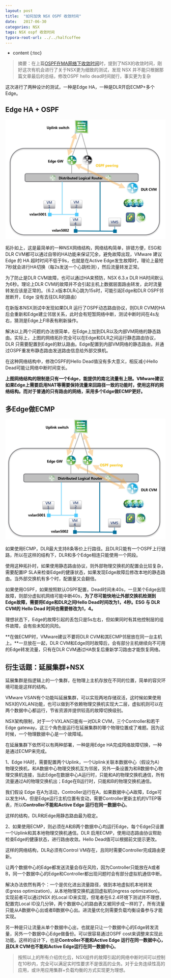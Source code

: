 ```yaml
---
layout: post
title:  "如何加快 NSX OSPF 收敛时间"
date:   2017-06-30
categories: NSX
tags: NSX ospf 收敛时间
typora-root-url: ../../halfcoffee
---
```


* content
{:toc}
> 摘要：在上篇[OSPF在MA网络下收敛时间](http://www.halfcoffee.com/2017/01/07/OSPF-convergence/)时，提到了NSX的收敛时间，刚好这次有机会进行了关于NSX更为细致的测试，发现 NSX 并不能只根据那篇文章最后的总结，修改OSPF hello dead时间就行，事实更为复杂

这次进行了两种设计的测试，一种是Edge HA，一种是DLR开启ECMP+多个Edge。

## Edge HA + OSPF

![nsx-conv1](/pics/nsx-conv1.jpg)



拓扑如上，这是最简单的一种NSX网络结构，网络结构简单，排错方便，ESG和DLR CVM都可以通过自带的HA功能来保证冗余，避免故障出现，VMware 建议 Edge 的 HA 超时时间不低于9s，也就是在Active Edge发生故障时，理论上最短7秒就会进行HA切换（每2s发送一个心跳检测），然后流量转发正常。

为了防止是DLR CVM故障，也可以通过HA来预防，NSX 6.3.x DLR HA时间默认为6秒。理论上DLR CVM的故障并不会引起主机上数据层面路由转发，此时流量转发应该是正常的。（6.2.x版本DLR心跳为15s时，可能引起Edge和DLR OSPF邻居断开，Edge 没有去往DLR的路由）

在新版本NSX测试中发现如果DLR 运行了OSPF动态路由协议，则DLR CVM的HA后会重新和Edge建立邻居关系，此时会有短暂网络中断，测试中断时间在4s左右，猜测是Edge上FIB表有刷新操作。

解决以上两个问题的办法很简单，在Edge上加到DLR以及内部VM网络的静态路由。实际上，上图的网络拓扑完全可以在Edge和DLR之间运行静态路由协议，DLR 只需要配置到Edge的默认路由。Edge配置到内部VM网络的静态路由，并通过OSPF重发布静态路由发送路由信息给外部交换机。

在这种网络结构中，修改OSPF的Hello Dead值没有多大意义，相反减小Hello Dead可能让网络中断时间变长。

**上图网络结构的限制是只有一个Edge，能提供的南北流量有上限。VMware建议如果Edge上需要启用NAT等需要保持流量来回路径一致的功能时，使用这样的网络结构。而对于普通的只有路由的网络，采用多个Edge做ECMP更好。**



## 多Edge做ECMP

![nsx-conv1](/pics/nsx-conv2.jpg)



如果使用ECMP，DLR最大支持8条等价上行路径。且DLR只能有一个OSPF上行链路，所以在这样的结构下，DLR和多个Edge相连只能使用一个网段。

使用这种拓扑时，如果使用静态路由协议，则外部物理交换机的配置会比较复杂，需要配置IP SLA来检查Edge的健康状态，如果发现Edge故障后修改本地的静态路由。当外部交换机有多个时，配置量又会翻倍。

如果使用OSPF，如果按照默认OSPF配置，Dead时间未40s，一旦某个Edge出现故障，则部分虚拟机网络可能中断40s，**为了尽可能快地让外部交换机检测到Edge故障，需要将Edge和DLR之间Hello Dead时间改为1，4秒。ESG 与 DLR CVM的 Hello Dead 时间也需要修改为1，4。**

理想状态下，Edge的故障引起的丢包只是5s左右，但如果同时有其他控制层的组件故障，会有些未知的风险。

**在做ECMP时，VMware建议不要将DLR CVM和其ECMP邻居放在同一台主机上。**一旦放在一起，DLR CVM和Edge同时故障后，会有部分主机继续向不可用的Edge转发流量，只有在DLR CVM通过HA恢复后重新学习路由才能恢复网络。

## 衍生话题：延展集群+NSX

延展集群是指逻辑上的一个集群，在物理上主机存放在不同的位置，简单的容灾环境可能是这样的结构。

VMware VSAN有个功能叫延展集群，可以实现两地存储双活，这时候如果使用NSX的VXLAN功能，也可以做到不依赖物理交换机实现大二层，虚拟机则可以在两个数据中心都运行，节省资源并提供较高的故障切换级别。

NSX架构限制，对于一个VXLAN只能有一对DLR CVM，三个Controller和若干Edge gateway。这三个角色是运行在延展集群的哪个物理位置成了难题。因为这时候，一个物理数据中心是一个故障域。

在延展集群下依然可以有两种部署，一种是用Edge HA完成网络故障切换，一种是通过ECMP来完成。

1、Edge HA时，需要配置两个Uplink，一个Uplink关联本数据中心（假设为A）物理交换机，和A数据中心物理交换机互为邻居，另外一条设置为和B数据中心物理交换机连接，当此Edge在数据中心A运行时，只能和A的物理交换机通信，所有流量通过A的物理交换机出；Edge在B运行时，只能和B的物理交换机通信。

我们假设 Edge 在A为活动，Controller运行在A，如果数据中心A故障，Edge可以发生HA，但是Edge运行主机位置有变动，需要Controller更新主机的VTEP等表，所以**Controller不能和Active Edge 运行在同一数据中心**。

这样的结构，DLR和Edge用静态路由最为稳定。

2、如果使用ECMP，则必须在A和B两个数据中心均运行Edge，每个Edge只设置一个Uplink和其本地物理交换机通信。DLR 启用ECMP，使用动态路由协议帮助检查Edge的健康状态，进行路由收敛。Hello Dead值可以根据前文提示更改。

这样的网络结构，DLR必须有Control VM存在，且同时需要Controller完成路由更新。

让两个数据中心的Edge都发送流量会存在风险，因为Controller只能放在A或者B，同一个数据中心的Edge和Controller都出现问题时会有部分虚拟机通信中断。

解决办法依然有两个：一个是优化进出流量路径，做到本地虚拟机本地转发(Egress optimization)，从本地物理交换机返回虚拟机(ingress optimization)。实现前者可以通过NSX 的Local ID来实现，但笔者在6.2.4环境下测试并不理想，配置完Local ID没几分钟，两个数据中心的路由表又被同步成一样的了，所有流量只能从A数据中心出或者B数据中心出。进流量优化则需要负载均衡设备参与才能实现。

另一种是只让流量从单个数据中心出，也就是只让一个数据中心的Edge转发流量，另外一个数据中心Edge做备份。可以很容易通过OSPF cost来调整来实现此功能。这样的设计下，也是**Controller不能和Active Edge 运行在同一数据中心，且DLR CVM也不能和Active Edge运行在同一数据中心**。

> 按照以上的所有介绍优化后，NSX组件的故障引起的网络中断时间可以控制在10秒内，完全可以满足实时性要求不是很高的业务。对于业务连续性高的应用，或许用应用集群+负载均衡的方式实现更为理想。















